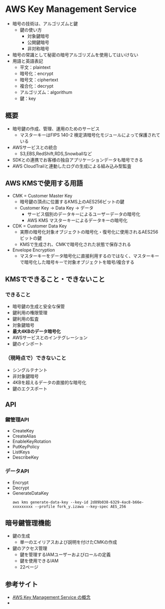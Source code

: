 # AWS Key Management Service
- 暗号の技術は、アルゴリズムと鍵
  - 鍵の使い方
    - 対象鍵暗号
    - 公開鍵暗号
    - 非対称暗号
- 暗号の常識として秘密の暗号アルゴリズムを使用してはいけない
- 用語と英語表記
  - 平文：plaintext
  - 暗号化：encrypt
  - 暗号文：ciphertext
  - 複合化：decrypt
  - アルゴリズム：algorithum
  - 鍵：key
## 概要
- 暗号鍵の作成、管理、運用のためのサービス
  - マスターキーはFIPS 140-2 検定済暗号化モジュールによって保護されている
- AWSサービスとの統合
  - S3,EBS,RedShift,RDS,Snowballなど
- SDKとの連携でお客様の独自アプリケーションデータも暗号できる
- AWS CloudTrailと連動したログの生成による組み込み型監査
## AWS KMSで使用する用語
- CMK = Customer Master Key
  - 暗号鍵の頂点に位置するKMS上のAES256ビットの鍵
  - Customer Key -> Data Key -> データ
    - サービス個別のデータキーによるユーザーデータの暗号化
    - AWS KMS マスターキーによるデータキーの暗号化
- CDK = Customer Data Key
  - 実際の暗号化対象オブジェクトの暗号化・復号化に使用されるAES256ビットの鍵
  - KMSで生成され、CMKで暗号化された状態で保存される
- Envelope Encryption
  - マスターキーをデータ暗号化に直接利用するのではなく、マスターキーで暗号化した暗号キーで対象オブジェクトを暗号/複合する
## KMSでできること・できないこと
### できること
- 暗号鍵の生成と安全な保管
- 鍵利用の権限管理
- 鍵利用の監査
- 対象鍵暗号
- **最大4KBのデータ暗号化**
- AWSサービスとのインテグレーション
- 鍵のインポート

### （現時点で）できないこと
- シングルテナント
- 非対象鍵暗号
- 4KBを超えるデータの直接的な暗号化
- 鍵のエクスポート

## API
### 鍵管理API
- CreateKey
- CreateAlias
- EnableKeyRotation
- PutKeyPolicy
- ListKeys
- DescribeKey

### データAPI
- Encrypt
- Decrypt
- GenerateDataKey
  ```
  aws kms generate-data-key --key-id 2d89b038-6329-4ac8-b66e-xxxxxxxxx --profile fork_y.izawa --key-spec AES_256

## 暗号鍵管理機能
- 鍵の生成
  - 単一のエイリアスおよび説明を付けたCMKの作成
- 鍵のアクセス管理
  - 鍵を管理するIAMユーザーおよびロールの定義
  - 鍵を使用できるIAM
  - 22ページ

## 参考サイト
- [AWS Key Management Service の概念](https://docs.aws.amazon.com/ja_jp/kms/latest/developerguide/concepts.html)
- 

